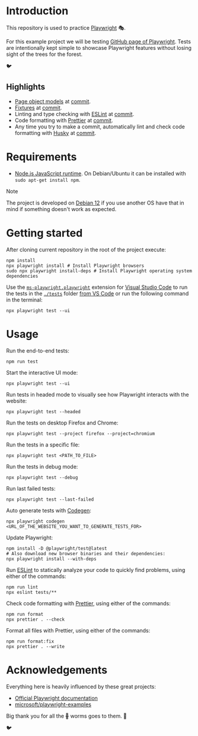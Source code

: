 # Introduction

This repository is used to practice [Playwright](https://en.wikipedia.org/wiki/Playwright_(software)) 🎭.

For this example project we will be testing [GitHub page of Playwright](https://github.com/microsoft/playwright). Tests are intentionally kept simple to showcase Playwright features without losing sight of the trees for the forest.

🐦

## Highlights

- [Page object models](https://martinfowler.com/bliki/PageObject.html) at [commit](https://github.com/k-37/wren-is-playwright-experiment/commit/1e06ff0f5dff5225919370a2e16f675b10e9d49c).
- [Fixtures](https://playwright.dev/docs/test-fixtures) at [commit](https://github.com/k-37/wren-is-playwright-experiment/commit/e7cf64d5625fdfc56f16cdad2e34326e36c7fe66).
- Linting and type checking with [ESLint](https://typescript-eslint.io/) at [commit](https://github.com/k-37/wren-is-playwright-experiment/commit/0d4aced0c4a4f00b8fb7ed6285424d569d54283d).
- Code formatting with [Prettier](https://prettier.io/) at [commit](https://github.com/k-37/wren-is-playwright-experiment/commit/ea93e2f7edf0892a669ec4d7372c1971ee0dfa1f).
- Any time you try to make a commit, automatically lint and check code formatting with [Husky](https://typicode.github.io/husky/) at [commit](https://github.com/k-37/wren-is-playwright-experiment/commit/6e5169ae1963c4971625fae0f0a01b9e0b0a5a9b).

# Requirements

- [Node.js JavaScript runtime](https://nodejs.org/en/download). On Debian/Ubuntu it can be installed with `sudo apt-get install npm`.

> [!NOTE]
> The project is developed on [Debian 12](https://www.debian.org/) if you use another OS have that in mind if something doesn't work as expected.

# Getting started

After cloning current repository in the root of the project execute:

    npm install
    npx playwright install # Install Playwright browsers
    sudo npx playwright install-deps # Install Playwright operating system dependencies

Use the [`ms-playwright.playwright`](https://marketplace.visualstudio.com/items?itemName=ms-playwright.playwright) extension for [Visual Studio Code](https://en.wikipedia.org/wiki/Visual_Studio_Code) to run the tests in the [`./tests`](tests) folder [from VS Code](https://playwright.dev/docs/getting-started-vscode) or run the following command in the terminal:

    npx playwright test --ui

# Usage

Run the end-to-end tests:

    npm run test

Start the interactive UI mode:

    npx playwright test --ui

Run tests in headed mode to visually see how Playwright interacts with the website:

    npx playwright test --headed

Run the tests on desktop Firefox and Chrome:

    npx playwright test --project firefox --project=chromium

Run the tests in a specific file:

    npx playwright test <PATH_TO_FILE>

Run the tests in debug mode:

    npx playwright test --debug

Run last failed tests:

    npx playwright test --last-failed

Auto generate tests with [Codegen](https://playwright.dev/docs/codegen-intro):

    npx playwright codegen <URL_OF_THE_WEBSITE_YOU_WANT_TO_GENERATE_TESTS_FOR>

Update Playwright:

    npm install -D @playwright/test@latest
    # Also download new browser binaries and their dependencies:
    npx playwright install --with-deps

Run [ESLint](https://typescript-eslint.io/) to statically analyze your code to quickly find problems, using either of the commands:

    npm run lint
    npx eslint tests/**

Check code formatting with [Prettier](https://prettier.io/), using either of the commands:

    npm run format
    npx prettier . --check

Format all files with Prettier, using either of the commands:

    npm run format:fix
    npx prettier . --write

# Acknowledgements

Everything here is heavily influenced by these great projects:

- [Official Playwright documentation](https://playwright.dev/docs/intro)
- [microsoft/playwright-examples](https://github.com/microsoft/playwright-examples)

Big thank you for all the ~~🐛~~ worms goes to them. 🙏

🐦
